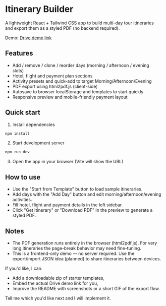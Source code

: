 # Itinerary Builder

A lightweight React + Tailwind CSS app to build multi-day tour itineraries and export them as a styled PDF (no backend required).

Demo: [Drive demo link](https://drive.google.com/file/d/1mXwpeuk0HmvXVF3joDfzUmoIykkswIzS/view?usp=sharing)

## Features
- Add / remove / clone / reorder days (morning / afternoon / evening slots)
- Hotel, flight and payment plan sections
- Activity presets and quick-add to target Morning/Afternoon/Evening
- PDF export using html2pdf.js (client-side)
- Autosave to browser localStorage and templates to start quickly
- Responsive preview and mobile-friendly payment layout

## Quick start
1. Install dependencies

```bash
npm install
```

2. Start development server

```bash
npm run dev
```

3. Open the app in your browser (Vite will show the URL)

## How to use
- Use the "Start from Template" button to load sample itineraries.
- Add days with the "Add Day" button and edit morning/afternoon/evening activities.
- Fill hotel, flight and payment details in the left sidebar.
- Click "Get Itinerary" or "Download PDF" in the preview to generate a styled PDF.

## Notes
- The PDF generation runs entirely in the browser (html2pdf.js). For very long itineraries the page-break behavior may need fine-tuning.
- This is a frontend-only demo — no server required. Use the export/import JSON idea (planned) to share itineraries between devices.



If you'd like, I can:
- Add a downloadable zip of starter templates,
- Embed the actual Drive demo link for you,
- Improve the README with screenshots or a short GIF of the export flow.

Tell me which you'd like next and I will implement it.
